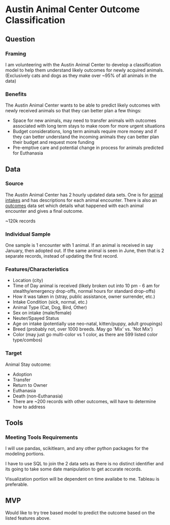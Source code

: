 # Austin Animal Center Outcome Classification

## Question
### Framing
I am volunteering with the Austin Animal Center to develop a classification model to help them understand likely outcomes for newly acquired animals. (Exclusively cats and dogs as they make over ~95% of all animals in the data)

### Benefits
The Austin Animal Center wants to be able to predict likely outcomes with newly received animals so that they can better plan a few things:
* Space for new animals, may need to transfer animals with outcomes associated with long term stays to make room for more urgent situations
* Budget considerations, long term animals require more money and if they can better understand the incoming animals they can better plan their budget and request more funding
* Pre-emptive care and potential change in process for animals predicted for Euthanasia

## Data
### Source
The Austin Animal Center has 2 hourly updated data sets. One is for [animal intakes](https://data.austintexas.gov/Health-and-Community-Services/Austin-Animal-Center-Intakes/wter-evkm) and has descriptions for each animal encounter. There is also an [outcomes](https://data.austintexas.gov/Health-and-Community-Services/Austin-Animal-Center-Outcomes/9t4d-g238) data set which details what happened with each animal encounter and gives a final outcome.

~120k records

### Individual Sample
One sample is 1 encounter with 1 animal. If an animal is received in say January, then adopted out. If the same animal is seen in June, then that is 2 separate records, instead of updating the first record.

### Features/Characteristics
* Location (city)
* Time of Day animal is received (likely broken out into 10 pm - 6 am for stealthy/emergency drop-offs, normal hours for standard drop-offs)
* How it was taken in (stray, public assistance, owner surrender, etc.)
* Intake Condition (sick, normal, etc.)
* Animal Type (Cat, Dog, Bird, Other)
* Sex on intake (male/female)
* Neuter/Spayed Status
* Age on intake (potentially use neo-natal, kitten/puppy, adult groupings)
* Breed (probably not, over 1000 breeds. May go 'Mix' vs. 'Not Mix')
* Color (may just go multi-color vs 1 color, as there are 599 listed color type/combos)

### Target
Animal Stay outcome:
* Adoption
* Transfer
* Return to Owner
* Euthanasia
* Death (non-Euthanasia)
* There are ~200 records with other outcomes, will have to determine how to address

## Tools
### Meeting Tools Requirements
I will use pandas, scikitlearn, and any other python packages for the modeling portions.

I have to use SQL to join the 2 data sets as there is no distinct identifier and its going to take some date manipulation to get accurate records.

Visualization portion will be dependent on time availabe to me. Tableau is preferable.

## MVP
Would like to try tree based model to predict the outcome based on the listed features above.

